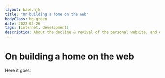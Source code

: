 ```yaml
---
layout: base.njk
title: "On building a home on the web"
bodyClass: bg-green
date: 2022-02-26
tags: [internet, development]
description: About the decline & revival of the personal website, and on the progress our tools have made.
---
```


# On building a home on the web

Here it goes.
